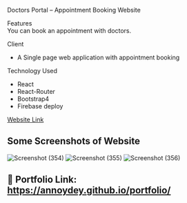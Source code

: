 Doctors Portal – Appointment Booking Website

Features   
You can book an appointment with doctors.

Client 
*	A Single page web application with appointment booking

Technology Used    
* React
* React-Router
* Bootstrap4 
* Firebase deploy

[Website Link](https://test-doctors-portal.web.app/)
## Some Screenshots of Website
![Screenshot (354)](https://user-images.githubusercontent.com/43465122/219267294-e37639df-c44f-4cfb-9180-8512e15c3fc3.png)
![Screenshot (355)](https://user-images.githubusercontent.com/43465122/219267300-77590735-c1fa-4774-b14a-aa150b2f3cb8.png)
![Screenshot (356)](https://user-images.githubusercontent.com/43465122/219267309-e6ef1725-ee7f-4759-b425-27f511d392f2.png)

## 🔗 Portfolio Link: https://annoydey.github.io/portfolio/
